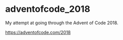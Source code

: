 # adventofcode_2018

My attempt at going through the Advent of Code 2018.

https://adventofcode.com/2018
